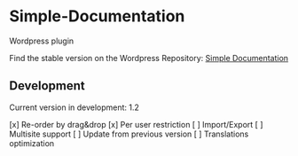 Simple-Documentation
====================

Wordpress plugin

Find the stable version on the Wordpress Repository: [Simple Documentation](http://wordpress.org/plugins/client-documentation/)

## Development

Current version in development: 1.2

[x] Re-order by drag&drop
[x] Per user restriction
[ ] Import/Export
[ ] Multisite support
[ ] Update from previous version
[ ] Translations optimization